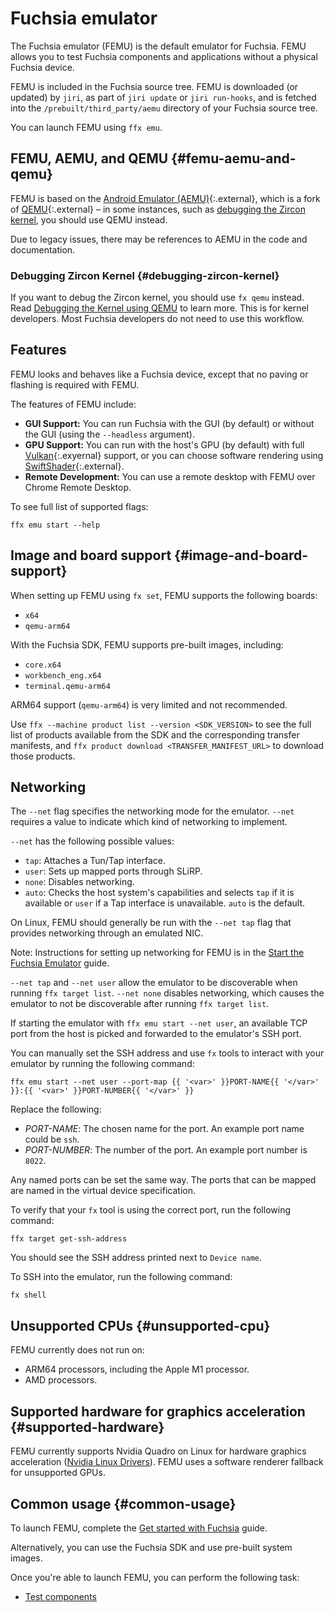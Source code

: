 # Fuchsia emulator

The Fuchsia emulator (FEMU) is the default emulator for Fuchsia. FEMU allows you
to test Fuchsia components and applications without a physical Fuchsia device.

FEMU is included in the Fuchsia source tree. FEMU is downloaded (or updated) by
`jiri`, as part of `jiri update` or `jiri run-hooks`, and is fetched into the
`/prebuilt/third_party/aemu` directory of your Fuchsia source tree.

You can launch FEMU using `ffx emu`.

## FEMU, AEMU, and QEMU {#femu-aemu-and-qemu}

FEMU is based on the
[Android Emulator (AEMU)](https://developer.android.com/studio/run/emulator){:.external},
which is a fork of [QEMU](https://www.qemu.org/){:.external} – in some
instances, such as [debugging the Zircon kernel](#debugging-zircon-kernel), you
should use QEMU instead.

Due to legacy issues, there may be references to AEMU in the code and
documentation.

### Debugging Zircon Kernel {#debugging-zircon-kernel}

If you want to debug the Zircon kernel, you should use `fx qemu` instead. Read
[Debugging the Kernel using QEMU](/docs/development/debugging/qemu.md) to learn
more. This is for kernel developers. Most Fuchsia developers do not need to use
this workflow.

## Features

FEMU looks and behaves like a Fuchsia device, except that no paving or flashing
is required with FEMU.

The features of FEMU include:

*   **GUI Support:** You can run Fuchsia with the GUI (by default) or without
    the GUI (using the `--headless` argument).
*   **GPU Support:** You can run with the host's GPU (by default) with full
    [Vulkan](/docs/development/graphics/magma/concepts/vulkan.md){:.exyernal} support, or
    you can choose software rendering using
    [SwiftShader](https://swiftshader.googlesource.com/SwiftShader/){:.external}.
*   **Remote Development:** You can use a remote desktop with FEMU over Chrome
    Remote Desktop.

To see full list of supported flags:

```posix-terminal
ffx emu start --help
```

## Image and board support {#image-and-board-support}

When setting up FEMU using `fx set`, FEMU supports the following boards:

*   `x64`
*   `qemu-arm64`

With the Fuchsia SDK, FEMU supports pre-built images, including:

*   `core.x64`
*   `workbench_eng.x64`
*   `terminal.qemu-arm64`

ARM64 support (`qemu-arm64`) is very limited and not recommended.

Use `ffx --machine product list --version <SDK_VERSION>` to see the full list of
products available from the SDK and the corresponding transfer manifests, and
`ffx product download <TRANSFER_MANIFEST_URL>` to download those products.

## Networking

The `--net` flag specifies the networking mode for the emulator. `--net`
requires a value to indicate which kind of networking to implement.

`--net` has the following possible values:

  - `tap`: Attaches a Tun/Tap interface.
  - `user`: Sets up mapped ports through SLiRP.
  - `none`: Disables networking.
  - `auto`: Checks the host system's capabilities and selects `tap` if it is
            available or `user` if a Tap interface is unavailable.
            `auto` is the default.

On Linux, FEMU should generally be run with the `--net tap` flag that
provides networking through an emulated NIC.

Note: Instructions for setting up
networking for FEMU is in the
[Start the Fuchsia Emulator](/docs/get-started/set_up_femu.md) guide.

`--net tap` and `--net user` allow the emulator to be discoverable
when running `ffx target list`. `--net none` disables networking, which causes
the emulator to not be discoverable after running `ffx target list`.

If starting the emulator with `ffx emu start --net user`, an available TCP
port from the host is picked and forwarded to the emulator's SSH port.

You can manually set the SSH address and use `fx` tools to interact
with your emulator by running the following command:

```posix-terminal
ffx emu start --net user --port-map {{ '<var>' }}PORT-NAME{{ '</var>' }}:{{ '<var>' }}PORT-NUMBER{{ '</var>' }}
```

Replace the following:

  * <var>PORT-NAME</var>: The chosen name for the port. An example port name could be
    `ssh`.
  * <var>PORT-NUMBER</var>: The number of the port. An example port number is
  `8022`.

Any named ports can be set the same way. The ports that can be mapped
are named in the virtual device specification.

To verify that your `fx` tool is using the correct port, run the
following command:

```posix-terminal
ffx target get-ssh-address
```

You should see the SSH address printed next to `Device name`.

To SSH into the emulator, run the following command:

```posix-terminal
fx shell
```

## Unsupported CPUs {#unsupported-cpu}

FEMU currently does not run on:

* ARM64 processors, including the Apple M1 processor.
* AMD processors.

## Supported hardware for graphics acceleration {#supported-hardware}

FEMU currently supports Nvidia Quadro on Linux
for hardware graphics acceleration
([Nvidia Linux Drivers](https://www.nvidia.com/download/driverResults.aspx/160175/en-us">440.100)).
FEMU uses a software renderer fallback for unsupported GPUs.

## Common usage {#common-usage}

To launch FEMU, complete the [Get started with Fuchsia](/docs/get-started/README.md) guide.

Alternatively, you can use the Fuchsia SDK and use pre-built system images.

Once you're able to launch FEMU, you can perform the following task:

*   [Test components](/docs/development/run/run-test-component.md)

